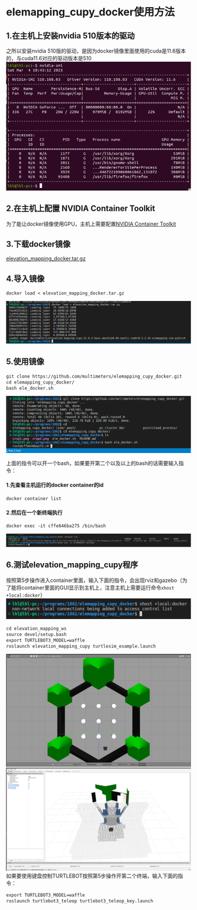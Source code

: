 # elemapping_cupy_docker使用方法
## 1.在主机上安装nvidia 510版本的驱动
之所以安装nvidia 510版的驱动，是因为docker镜像里面使用的cuda是11.6版本的，与cuda11.6对应的驱动版本是510
![nvidia 510驱动](crop1.png)
## 2.在主机上配置 NVIDIA Container Toolkit
为了能让docker镜像使用GPU，主机上需要配置[NVIDIA Container Toolkit](https://github.com/NVIDIA/nvidia-docker) 
## 3.下载docker镜像
[elevation_mapping_docker.tar.gz](https://1drv.ms/u/s!Akfo1jwOehy0i4RAFHAqWv5E5C_i2Q?e=eK4QB8)
## 4.导入镜像 
```
docker load < elevation_mapping_docker.tar.gz
```
![导入镜像](crop2.png)
## 5.使用镜像
```
git clone https://github.com/multimeters/elemapping_cupy_docker.git
cd elemapping_cupy_docker/
bash ele_docker.sh 
```
![使用镜像](crop3.png)

上面的指令可以开一个bash，如果要开第二个以及以上的bash的话需要输入指令：
  #### 1.先查看主机运行的docker container的id
  ```
  docker container list
  ```
  #### 2.然后在一个新终端执行
  ```
  docker exec -it cffe646ba275 /bin/bash
  ```
![查看container id](crop4.png)
## 6.测试elevation_mapping_cupy程序
按照第5步操作进入container里面，输入下面的指令，会出现rviz和gazebo（为了能将container里面的GUI显示到主机上，注意主机上需要运行命令```xhost +local:docker```）
![xhost +local:docker](crop8.png)
```
cd elevation_mapping_ws
source devel/setup.bash
export TURTLEBOT3_MODEL=waffle
roslaunch elevation_mapping_cupy turtlesim_example.launch
```
![使用镜像](crop5.png)
![使用镜像](crop6.png)
如果要使用键盘控制TURTLEBOT按照第5步操作开第二个终端，输入下面的指令：
```
export TURTLEBOT3_MODEL=waffle
roslaunch turtlebot3_teleop turtlebot3_teleop_key.launch
```
